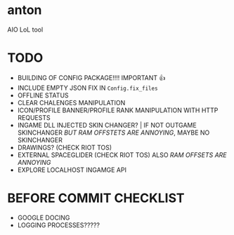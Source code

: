# anton
AIO LoL tool

# TODO
- BUILDING OF CONFIG PACKAGE!!!! IMPORTANT 👍
- INCLUDE EMPTY JSON FIX IN `Config.fix_files`
- OFFLINE STATUS
- CLEAR CHALENGES MANIPULATION
- ICON/PROFILE BANNER/PROFILE RANK MANIPULATION WITH HTTP REQUESTS
- INGAME DLL INJECTED SKIN CHANGER? | IF NOT OUTGAME SKINCHANGER *BUT RAM OFFSTETS ARE ANNOYING*, MAYBE NO SKINCHANGER
- DRAWINGS? (CHECK RIOT TOS)
- EXTERNAL SPACEGLIDER (CHECK RIOT TOS) ALSO *RAM OFFSETS ARE ANNOYING*
- EXPLORE LOCALHOST INGAMGE API

# BEFORE COMMIT CHECKLIST
- GOOGLE DOCING
- LOGGING PROCESSES?????
